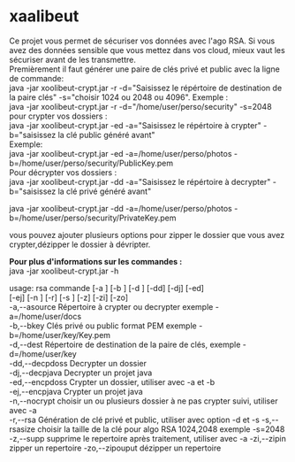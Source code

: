 # xaalibeut
Ce projet vous permet de sécuriser vos données avec l'ago RSA.
Si vous avez des données sensible que vous mettez dans vos cloud, mieux vaut les sécuriser avant de les transmettre.  
Premièrement il faut générer une paire de clés privé et public avec la ligne de commande:  
java -jar xoolibeut-crypt.jar -r -d="Saisissez le répértoire de destination de la paire clés" -s="choisir 1024 ou 2048 ou 4096".
Exemple :  
java -jar xoolibeut-crypt.jar -r -d="/home/user/perso/security" -s=2048  
pour crypter vos dossiers :  
java -jar xoolibeut-crypt.jar -ed -a="Saisissez le répértoire à crypter" -b="saisissez la clé public généré avant"   
Exemple:  
java -jar xoolibeut-crypt.jar -ed -a=/home/user/perso/photos -b=/home/user/perso/security/PublicKey.pem   
Pour décrypter vos dossiers :  
java -jar xoolibeut-crypt.jar -dd -a="Saisissez le répértoire à decrypter" -b="saisissez la clé privé généré avant"   

java -jar xoolibeut-crypt.jar -dd -a=/home/user/perso/photos -b=/home/user/perso/security/PrivateKey.pem   

vous pouvez ajouter plusieurs options pour zipper le dossier que vous avez crypter,dézipper  le dossier à dévripter.  

**Pour plus d'informations sur les commandes :**  
java -jar xoolibeut-crypt.jar -h

usage: rsa commande [-a <source>] [-b <key>] [-d <dest>] [-dd] [-dj] [-ed]  
       [-ej] [-n <nocrypt>] [-r] [-s <rsasize>] [-z] [-zi] [-zo]         
 -a,--asource <source>    Répertoire à crypter ou decrypter exemple -a=/home/user/docs  
 -b,--bkey <key>          Clés privé ou public format PEM exemple -b=/home/user/key/Key.pem  
 -d,--dest <dest>         Répertoire de destination de la paire de clés, exemple -d=/home/user/key  
 -dd,--decpdoss           Decrypter un dossier  
 -dj,--decpjava           Decrypter un projet java  
 -ed,--encpdoss           Crypter un dossier, utiliser avec -a   et -b  
 -ej,--encpjava           Crypter un projet java  
 -n,--nocrypt <nocrypt>   choisir un ou plusieurs dossier à ne pas crypter suivi, utiliser avec -a  
 -r,--rsa                 Génération de clé privé et public, utiliser avec option -d et -s
 -s,--rsasize <rsasize>   choisir la taille de la clé pour algo RSA
                          1024,2048 exemple -s=2048
 -z,--supp                supprime le repertoire après traitement, utiliser avec -a
 -zi,--zipin              zipper un repertoire
 -zo,--zipouput           dézipper un repertoire



